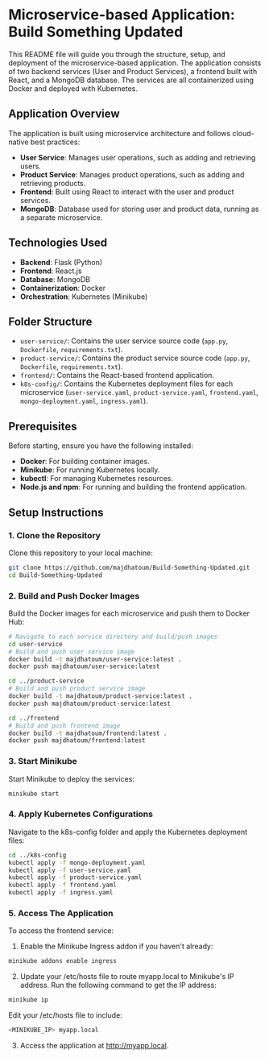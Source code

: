 # Microservice-based Application: Build Something Updated

This README file will guide you through the structure, setup, and deployment of the microservice-based application. The application consists of two backend services (User and Product Services), a frontend built with React, and a MongoDB database. The services are all containerized using Docker and deployed with Kubernetes.

## Application Overview

The application is built using microservice architecture and follows cloud-native best practices:

- **User Service**: Manages user operations, such as adding and retrieving users.
- **Product Service**: Manages product operations, such as adding and retrieving products.
- **Frontend**: Built using React to interact with the user and product services.
- **MongoDB**: Database used for storing user and product data, running as a separate microservice.

## Technologies Used
- **Backend**: Flask (Python)
- **Frontend**: React.js
- **Database**: MongoDB
- **Containerization**: Docker
- **Orchestration**: Kubernetes (Minikube)

## Folder Structure
- `user-service/`: Contains the user service source code (`app.py`, `Dockerfile`, `requirements.txt`).
- `product-service/`: Contains the product service source code (`app.py`, `Dockerfile`, `requirements.txt`).
- `frontend/`: Contains the React-based frontend application.
- `k8s-config/`: Contains the Kubernetes deployment files for each microservice (`user-service.yaml`, `product-service.yaml`, `frontend.yaml`, `mongo-deployment.yaml`, `ingress.yaml`).

## Prerequisites

Before starting, ensure you have the following installed:

- **Docker**: For building container images.
- **Minikube**: For running Kubernetes locally.
- **kubectl**: For managing Kubernetes resources.
- **Node.js and npm**: For running and building the frontend application.

## Setup Instructions

### 1. Clone the Repository

Clone this repository to your local machine:

```bash
git clone https://github.com/majdhatoum/Build-Something-Updated.git
cd Build-Something-Updated
```

### 2. Build and Push Docker Images

Build the Docker images for each microservice and push them to Docker Hub:

```bash
# Navigate to each service directory and build/push images
cd user-service
# Build and push user service image
docker build -t majdhatoum/user-service:latest .
docker push majdhatoum/user-service:latest

cd ../product-service
# Build and push product service image
docker build -t majdhatoum/product-service:latest .
docker push majdhatoum/product-service:latest

cd ../frontend
# Build and push frontend image
docker build -t majdhatoum/frontend:latest .
docker push majdhatoum/frontend:latest
 ```

### 3. Start Minikube

Start Minikube to deploy the services:

```bash
minikube start
```

### 4. Apply Kubernetes Configurations

Navigate to the k8s-config folder and apply the Kubernetes deployment files:

```bash
cd ../k8s-config
kubectl apply -f mongo-deployment.yaml
kubectl apply -f user-service.yaml
kubectl apply -f product-service.yaml
kubectl apply -f frontend.yaml
kubectl apply -f ingress.yaml
```

### 5. Access The Application

To access the frontend service:

1. Enable the Minikube Ingress addon if you haven't already:

```bash
minikube addons enable ingress
```

2. Update your /etc/hosts file to route myapp.local to Minikube's IP address. Run the following command to get the IP address:

```bash
minikube ip
```
Edit your /etc/hosts file to include:

```bash
<MINIKUBE_IP> myapp.local
```

3. Access the application at http://myapp.local.

